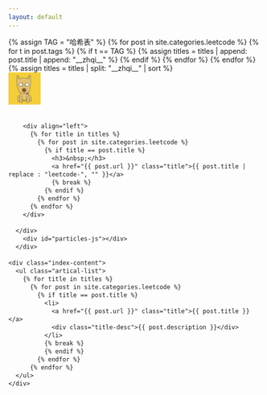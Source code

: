 ```yaml
---
layout: default
---
```


<body>
  {% assign TAG = "哈希表" %}
  {% for post in site.categories.leetcode %}
    {% for t in post.tags %}
      {% if t == TAG %}
        {% assign titles = titles | append: post.title | append: "__zhqi__" %}
      {% endif %}
    {% endfor %}
  {% endfor %}
  {% assign titles = titles | split: "__zhqi__" | sort %}

  <div class="index-wrapper">
    <div class="aside">
      <div class="info-card">
        <div id="divcss5"><img src="/images/header.png" width="64px" /><br/><br/></div>

        <div align="left">
          {% for title in titles %}
            {% for post in site.categories.leetcode %}
              {% if title == post.title %}
                <h3>&nbsp;</h3>
                <a href="{{ post.url }}" class="title">{{ post.title | replace : "leetcode-", "" }}</a>
                {% break %}
              {% endif %}
            {% endfor %}
          {% endfor %}
        </div>

      </div>
        <div id="particles-js"></div>
      </div>

    <div class="index-content">
      <ul class="artical-list">
        {% for title in titles %}
          {% for post in site.categories.leetcode %}
            {% if title == post.title %}
              <li>
                <a href="{{ post.url }}" class="title">{{ post.title }}</a>
                <div class="title-desc">{{ post.description }}</div>
              </li>
              {% break %}
              {% endif %}
            {% endfor %}
          {% endfor %}
      </ul>
    </div>
    
  </div>
</body>
